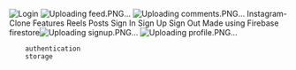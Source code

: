 ![Login](https://github.com/rohan9521/InstagramReelsClone/assets/43091846/769df0f2-d1c5-4884-916e-86d2145bec57)
![Uploading feed.PNG…]()
![Uploading comments.PNG…]()
Instagram-Clone
Features
    Reels
    Posts
    Sign In
    Sign Up
    Sign Out
Made using 
    Firebase
        firestore![Uploading signup.PNG…]()
![Uploading profile.PNG…]()

        authentication
        storage
